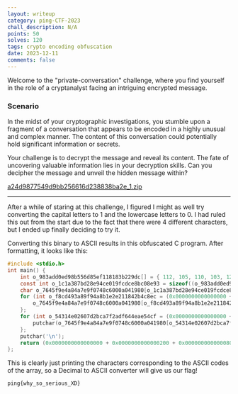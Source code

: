 ```yaml
---
layout: writeup
category: ping-CTF-2023
chall_description: N/A
points: 50
solves: 120
tags: crypto encoding obfuscation
date: 2023-12-11
comments: false
---
```


Welcome to the "private-conversation" challenge, where you find yourself in the role of a cryptanalyst facing an intriguing encrypted message.  

### Scenario  
In the midst of your cryptographic investigations, you stumble upon a fragment of a conversation that appears to be encoded in a highly unusual and complex manner. The content of this conversation could potentially hold significant information or secrets.  

Your challenge is to decrypt the message and reveal its content. The fate of uncovering valuable information lies in your decryption skills. Can you decipher the message and unveil the hidden message within?  

[a24d9877549d9bb256616d238838ba2e_1.zip](https://github.com/Nightxade/ctf-writeups/blob/master/assets/CTFs/ping-CTF-2023/a24d9877549d9bb256616d238838ba2e_1.zip)  

---

After a while of staring at this challenge, I figured I might as well try converting the capital letters to 1 and the lowercase letters to 0. I had ruled this out from the start due to the fact that there were 4 different characters, but I ended up finally deciding to try it.  

Converting this binary to ASCII results in this obfuscated C program. After formatting, it looks like this:  

```c
#include <stdio.h>
int main() {
    int o_983add0ed98b556d85ef118183b229dc[] = { 112, 105, 110, 103, 123, 119, 104, 121, 95, 115, 111, 95, 115, 101, 114, 105, 111, 117, 115, 95, 88, 68, 125 };
    const int o_1c1a387bd28e94ce019fcdce8bc08e93 = sizeof((o_983add0ed98b556d85ef118183b229dc)) / sizeof((o_983add0ed98b556d85ef118183b229dc[(0x0000000000000000 + 0x0000000000000200 + 0x0000000000000800 - 0x0000000000000A00)]));
    char o_7645f9e4a84a7e9f0748c6000a041980[o_1c1a387bd28e94ce019fcdce8bc08e93];
    for (int o_f8cd493a89f94a8b1e2e211842b4c8ec = (0x0000000000000000 + 0x0000000000000200 + 0x0000000000000800 - 0x0000000000000A00); (o_f8cd493a89f94a8b1e2e211842b4c8ec < o_1c1a387bd28e94ce019fcdce8bc08e93) & !!(o_f8cd493a89f94a8b1e2e211842b4c8ec < o_1c1a387bd28e94ce019fcdce8bc08e93); ++o_f8cd493a89f94a8b1e2e211842b4c8ec) {
        o_7645f9e4a84a7e9f0748c6000a041980[o_f8cd493a89f94a8b1e2e211842b4c8ec] = (char)(o_983add0ed98b556d85ef118183b229dc[o_f8cd493a89f94a8b1e2e211842b4c8ec]);
    };
    for (int o_54314e02607d2bca7f2adf644eae54cf = (0x0000000000000000 + 0x0000000000000200 + 0x0000000000000800 - 0x0000000000000A00); (o_54314e02607d2bca7f2adf644eae54cf < o_1c1a387bd28e94ce019fcdce8bc08e93) & !!(o_54314e02607d2bca7f2adf644eae54cf < o_1c1a387bd28e94ce019fcdce8bc08e93); ++o_54314e02607d2bca7f2adf644eae54cf) {
        putchar(o_7645f9e4a84a7e9f0748c6000a041980[o_54314e02607d2bca7f2adf644eae54cf]);
    };
    putchar('\n');
    return (0x0000000000000000 + 0x0000000000000200 + 0x0000000000000800 - 0x0000000000000A00);
};
```

This is clearly just printing the characters corresponding to the ASCII codes of the array, so a Decimal to ASCII converter will give us our flag!  

    ping{why_so_serious_XD}